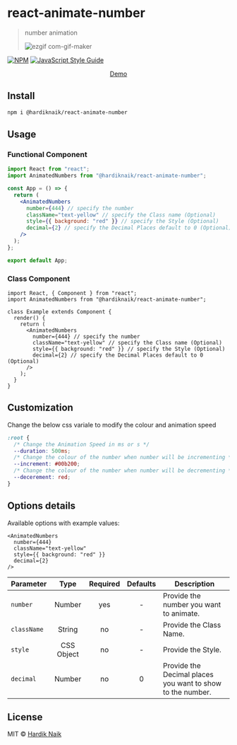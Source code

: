 # react-animate-number

> number animation
>
> ![ezgif com-gif-maker](https://user-images.githubusercontent.com/96820742/164874532-40f91a9a-80a1-4636-8185-d65e1ec73a27.gif)

[![NPM](https://img.shields.io/npm/v/react-animate-number.svg)](https://www.npmjs.com/package/react-animate-number) [![JavaScript Style Guide](https://img.shields.io/badge/code_style-standard-brightgreen.svg)](https://standardjs.com)

<p align="center">
  <a href="https://mehardiknaik.github.io/react-animate-number/">Demo
  </a>
</p>

## Install

```bash
npm i @hardiknaik/react-animate-number
```

## Usage

### Functional Component

```jsx
import React from "react";
import AnimatedNumbers from "@hardiknaik/react-animate-number";

const App = () => {
  return (
    <AnimatedNumbers
      number={444} // specify the number
      className="text-yellow" // specify the Class name (Optional)
      style={{ background: "red" }} // specify the Style (Optional)
      decimal={2} // specify the Decimal Places default to 0 (Optional)
    />
  );
};

export default App;
```

### Class Component

```tsx
import React, { Component } from "react";
import AnimatedNumbers from "@hardiknaik/react-animate-number";

class Example extends Component {
  render() {
    return (
      <AnimatedNumbers
        number={444} // specify the number
        className="text-yellow" // specify the Class name (Optional)
        style={{ background: "red" }} // specify the Style (Optional)
        decimal={2} // specify the Decimal Places default to 0 (Optional)
      />
    );
  }
}
```

## Customization

Change the below css variale to modify the colour and animation speed

```css
:root {
  /* Change the Animation Speed in ms or s */
  --duration: 500ms;
  /* Change the colour of the number when number will be incrementing */
  --increment: #00b200;
  /* Change the colour of the number when number will be decrementing */
  --decerement: red;
}
```

## Options details

Available options with example values:

```tsx
<AnimatedNumbers
  number={444}
  className="text-yellow"
  style={{ background: "red" }}
  decimal={2}
/>
```

| Parameter   |    Type    | Required | Defaults | Description                                                |
| ----------- | :--------: | :------: | :------: | ---------------------------------------------------------- |
| `number`    |   Number   |   yes    |    -     | Provide the number you want to animate.                    |
| `className` |   String   |    no    |    -     | Provide the Class Name.                                    |
| `style`     | CSS Object |    no    |    -     | Provide the Style.                                         |
| `decimal`   |   Number   |    no    |    0     | Provide the Decimal places you want to show to the number. |

## License

MIT © [Hardik Naik](https://github.com/mehardiknaik)
